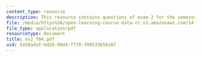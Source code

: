 ```yaml
---
content_type: resource
description: This resource contains questions of exam 2 for the semester, fall 2004.
file: /media/https%3A/open-learning-course-data-rc.s3.amazonaws.com/14-30-introduction-to-statistical-method-in-economics-spring-2006/5a58adafbd2600d4ff7039953365b287_ex2_f04.pdf
file_type: application/pdf
resourcetype: Document
title: ex2_f04.pdf
uid: 5a58adaf-bd26-00d4-ff70-39953365b287
---
```

